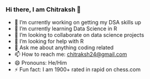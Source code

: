 ### Hi there, I am Chitraksh 👋

- 🔭 I’m currently working on getting my DSA skills up
- 🌱 I’m currently learning Data Science in R
- 👯 I’m looking to collaborate on data science projects
- 🤔 I’m looking for help with R
- 💬 Ask me about anything coding related
- 📫 How to reach me: chitraksh24@gmail.com
- 😄 Pronouns: He/Him
- ⚡ Fun fact: I am 1900+ rated in rapid on chess.com
